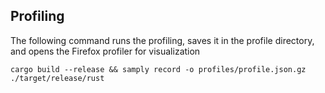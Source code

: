 ## Profiling
The following command runs the profiling, saves it in the profile directory, and opens the Firefox profiler for visualization
```
cargo build --release && samply record -o profiles/profile.json.gz ./target/release/rust
```